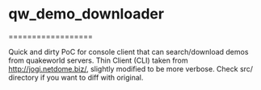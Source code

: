 # qw_demo_downloader
==================

Quick and dirty PoC for console client that can search/download demos from quakeworld servers. Thin Client (CLI) taken from http://jogi.netdome.biz/, slightly modified to be more verbose. Check src/ directory if you want to diff with original.
